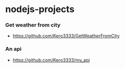 # nodejs-projects

### Get weather from city
* https://github.com/Kero3333/GetWeatherFromCity

### An api
* https://github.com/Kero3333/my_api

